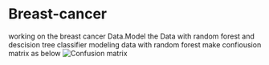 # Breast-cancer
working on the breast cancer Data.Model the Data with random forest and descision tree classifier
modeling data with random forest make confiousion matrix as below
![Confusion matrix](/repository/nargesghv/breast_cancer/download0.1.png?raw=true "descision tree")
